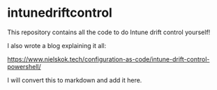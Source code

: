 # intunedriftcontrol

This repository contains all the code to do Intune drift control yourself!

I also wrote a blog explaining it all:

https://www.nielskok.tech/configuration-as-code/intune-drift-control-powershell/

I will convert this to markdown and add it here.